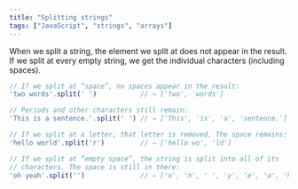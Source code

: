 ```yaml
---
title: "Splitting strings"
tags: ["JavaScript", "strings", "arrays"]
---
```

When we split a string, the element we split at does not appear in the result. If we split at every empty string, we get the individual characters (including spaces).

```js
// If we split at “space”, no spaces appear in the result:
'two words'.split(' ')           // ⇒ ['two', 'words']

// Periods and other characters still remain:
'This is a sentence.'.split(' ') // ⇒ ['This', 'is', 'a', 'sentence.']

// If we split at a letter, that letter is removed. The space remains:
'hello world'.split('r')         // ⇒ ['hello wo', 'ld']

// If we split at “empty space”, the string is split into all of its
// characters. The space is still in there:
'oh yeah'.split('')              // ⇒ ['o', 'h', ' ', 'y', 'e', 'a', 'h']
```
